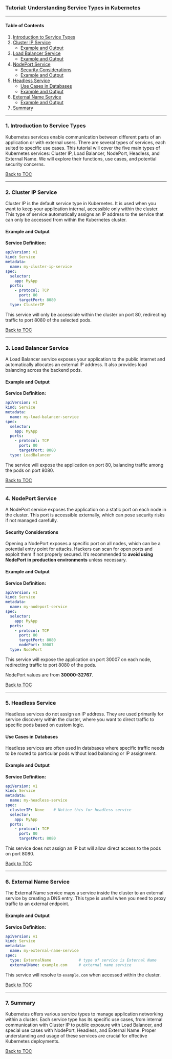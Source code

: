 ### Tutorial: Understanding Service Types in Kubernetes

---

#### **Table of Contents**
1. [Introduction to Service Types](#introduction)
2. [Cluster IP Service](#cluster-ip-service)
   - [Example and Output](#cluster-ip-example)
3. [Load Balancer Service](#load-balancer-service)
   - [Example and Output](#load-balancer-example)
4. [NodePort Service](#nodeport-service)
   - [Security Considerations](#nodeport-security)
   - [Example and Output](#nodeport-example)
5. [Headless Service](#headless-service)
   - [Use Cases in Databases](#headless-databases)
   - [Example and Output](#headless-example)
6. [External Name Service](#external-name-service)
   - [Example and Output](#external-name-example)
7. [Summary](#summary)

---

### 1. Introduction to Service Types <a name="introduction"></a>

Kubernetes services enable communication between different parts of an application or with external users. There are several types of services, each suited to specific use cases. This tutorial will cover the five main types of Kubernetes services: Cluster IP, Load Balancer, NodePort, Headless, and External Name. We will explore their functions, use cases, and potential security concerns.

[Back to TOC](#table-of-contents)

---

### 2. Cluster IP Service <a name="cluster-ip-service"></a>

Cluster IP is the default service type in Kubernetes. It is used when you want to keep your application internal, accessible only within the cluster. This type of service automatically assigns an IP address to the service that can only be accessed from within the Kubernetes cluster.

#### Example and Output <a name="cluster-ip-example"></a>

**Service Definition:**
```yaml
apiVersion: v1
kind: Service
metadata:
  name: my-cluster-ip-service
spec:
  selector:
    app: MyApp
  ports:
    - protocol: TCP
      port: 80
      targetPort: 8080
  type: ClusterIP
```

This service will only be accessible within the cluster on port 80, redirecting traffic to port 8080 of the selected pods.

[Back to TOC](#table-of-contents)

---

### 3. Load Balancer Service <a name="load-balancer-service"></a>

A Load Balancer service exposes your application to the public internet and automatically allocates an external IP address. It also provides load balancing across the backend pods.

#### Example and Output <a name="load-balancer-example"></a>

**Service Definition:**
```yaml
apiVersion: v1
kind: Service
metadata:
  name: my-load-balancer-service
spec:
  selector:
    app: MyApp
  ports:
    - protocol: TCP
      port: 80
      targetPort: 8080
  type: LoadBalancer
```


The service will expose the application on port 80, balancing traffic among the pods on port 8080.

[Back to TOC](#table-of-contents)

---

### 4. NodePort Service <a name="nodeport-service"></a>

A NodePort service exposes the application on a static port on each node in the cluster. This port is accessible externally, which can pose security risks if not managed carefully.

#### Security Considerations <a name="nodeport-security"></a>

Opening a NodePort exposes a specific port on all nodes, which can be a potential entry point for attacks. Hackers can scan for open ports and exploit them if not properly secured. It’s recommended to **avoid using NodePort in production environments** unless necessary.

#### Example and Output <a name="nodeport-example"></a>

**Service Definition:**
```yaml
apiVersion: v1
kind: Service
metadata:
  name: my-nodeport-service
spec:
  selector:
    app: MyApp
  ports:
    - protocol: TCP
      port: 80
      targetPort: 8080
      nodePort: 30007
  type: NodePort
```

This service will expose the application on port 30007 on each node, redirecting traffic to port 8080 of the pods.

NodePort values are from **30000-32767**.

[Back to TOC](#table-of-contents)

---

### 5. Headless Service <a name="headless-service"></a>

Headless services do not assign an IP address. They are used primarily for service discovery within the cluster, where you want to direct traffic to specific pods based on custom logic.

#### Use Cases in Databases <a name="headless-databases"></a>

Headless services are often used in databases where specific traffic needs to be routed to particular pods without load balancing or IP assignment.

#### Example and Output <a name="headless-example"></a>

**Service Definition:**
```yaml
apiVersion: v1
kind: Service
metadata:
  name: my-headless-service
spec:
  clusterIP: None    # Notice this for headless service
  selector:
    app: MyApp
  ports:
    - protocol: TCP
      port: 80
      targetPort: 8080
```

This service does not assign an IP but will allow direct access to the pods on port 8080.

[Back to TOC](#table-of-contents)

---

### 6. External Name Service <a name="external-name-service"></a>

The External Name service maps a service inside the cluster to an external service by creating a DNS entry. This type is useful when you need to proxy traffic to an external endpoint.

#### Example and Output <a name="external-name-example"></a>

**Service Definition:**
```yaml
apiVersion: v1
kind: Service
metadata:
  name: my-external-name-service
spec:
  type: ExternalName            # type of service is External Name
  externalName: example.com     # external name service 
```

This service will resolve to `example.com` when accessed within the cluster.

[Back to TOC](#table-of-contents)

---

### 7. Summary <a name="summary"></a>

Kubernetes offers various service types to manage application networking within a cluster. Each service type has its specific use cases, from internal communication with Cluster IP to public exposure with Load Balancer, and special use cases with NodePort, Headless, and External Name. Proper understanding and usage of these services are crucial for effective Kubernetes deployments.

[Back to TOC](#table-of-contents)
